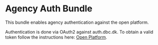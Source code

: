 # Agency Auth Bundle 

This bundle enables agency authentication against the open platform. 

Authentication is done via OAuth2 against auth.dbc.dk. To obtain a valid token 
follow the instructions here: [Open Platform](https://openplatform.dbc.dk/v3/).

